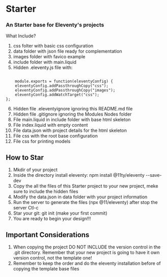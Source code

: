 # Starter

### An Starter base for Eleventy's projects

What Include?

1. css folter with basic css configuration
2. data folder with json file ready for complementation
3. images folder with favico example
4. include folder with main.liquid
5. Hidden .eleventy.js file with:
<code>
    module.exports = function(eleventyConfig) {
	eleventyConfig.addPassthroughCopy("css");
	eleventyConfig.addPassthroughCopy("images");
	eleventyConfig.addWatchTarget("css");
};
</code>

6. Hidden file .eleventyignore ignoring this README.md file
7. Hidden file .gitignore ignoring the Modules Nodes folder
8. File main.liquid in include folder with base html skeleton
9. File index.liquid with empty content
10. File data.json with project details for the html skeleton
11. File css with the root base configuration
12. File css for printing models

## How to Star

1. Mkdir of your project
2. Inside the directory install eleventy: npm install @11ty/eleventy --save-dev
3. Copy the all the files of this Starter project to your new project, meke sure to include the hidden files
4. Modify the data.json in data folder with your project information
5. Run the server to generate the files (npx @11/eleventy) after stop the server Ctl-c
6. Star your git: git init (make your first commit)
7. You are ready to begin your design!!!

## Important Considerations
1. When copying the project DO NOT INCLUDE the version control in the .git directory. Remember that your new project is going to have it own version control, not the template one!
2. Remember to keep the order and do the eleventy installation before of copying the template base files


